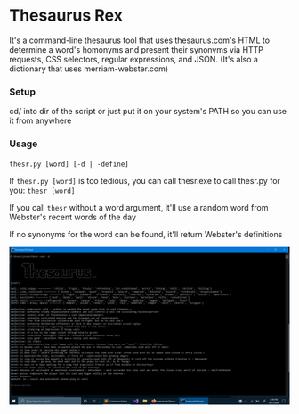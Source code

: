 # Thesaurus Rex
It's a command-line thesaurus tool that uses thesaurus.com's HTML to determine a word's homonyms and present their synonyms via HTTP requests, CSS selectors, regular expressions, and JSON. (It's also a dictionary that uses merriam-webster.com)

### Setup
cd/ into dir of the script or just put it on your system's PATH so you can use it from anywhere

### Usage

`thesr.py [word] [-d | -define]`

If `thesr.py [word]` is too tedious, you can call thesr.exe to call thesr.py for you: `thesr [word]`

If you call `thesr` without a word argument, it'll use a random word from Webster's recent words of the day

If no synonyms for the word can be found, it'll return Webster's definitions

![alt text](https://github.com/treatmesubj/Thesaurus_Rex/blob/master/Screenshot%20(24).png)
